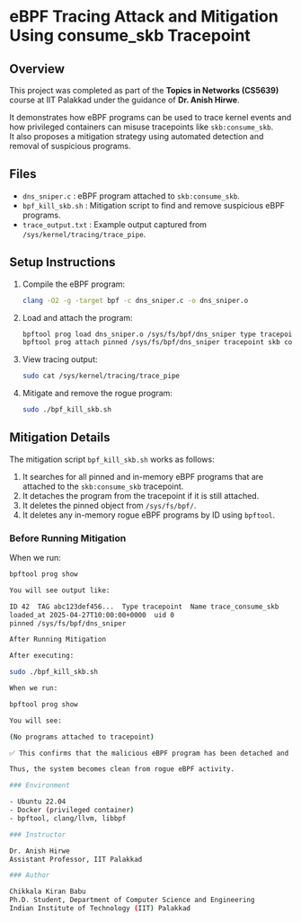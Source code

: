 # eBPF Tracing Attack and Mitigation Using consume_skb Tracepoint
## Overview
This project was completed as part of the **Topics in Networks (CS5639)** course at IIT Palakkad under the guidance of **Dr. Anish Hirwe**.

It demonstrates how eBPF programs can be used to trace kernel events and how privileged containers can misuse tracepoints like `skb:consume_skb`.  
It also proposes a mitigation strategy using automated detection and removal of suspicious programs.


## Files

- `dns_sniper.c` : eBPF program attached to `skb:consume_skb`.
- `bpf_kill_skb.sh` : Mitigation script to find and remove suspicious eBPF programs.
- `trace_output.txt` : Example output captured from `/sys/kernel/tracing/trace_pipe`.

## Setup Instructions

1. Compile the eBPF program:

    ```bash
    clang -O2 -g -target bpf -c dns_sniper.c -o dns_sniper.o
    ```

2. Load and attach the program:

    ```bash
    bpftool prog load dns_sniper.o /sys/fs/bpf/dns_sniper type tracepoint
    bpftool prog attach pinned /sys/fs/bpf/dns_sniper tracepoint skb consume_skb
    ```

3. View tracing output:

    ```bash
    sudo cat /sys/kernel/tracing/trace_pipe
    ```

4. Mitigate and remove the rogue program:

    ```bash
    sudo ./bpf_kill_skb.sh
    ```
## Mitigation Details

The mitigation script `bpf_kill_skb.sh` works as follows:

1. It searches for all pinned and in-memory eBPF programs that are attached to the `skb:consume_skb` tracepoint.
2. It detaches the program from the tracepoint if it is still attached.
3. It deletes the pinned object from `/sys/fs/bpf/`.
4. It deletes any in-memory rogue eBPF programs by ID using `bpftool`.

### Before Running Mitigation

When we run:

```bash
bpftool prog show

You will see output like:

ID 42  TAG abc123def456...  Type tracepoint  Name trace_consume_skb
loaded_at 2025-04-27T10:00:00+0000  uid 0
pinned /sys/fs/bpf/dns_sniper

After Running Mitigation

After executing:

sudo ./bpf_kill_skb.sh

When we run:

bpftool prog show

You will see:

(No programs attached to tracepoint)

✅ This confirms that the malicious eBPF program has been detached and removed from the kernel.

Thus, the system becomes clean from rogue eBPF activity.

### Environment

- Ubuntu 22.04
- Docker (privileged container)
- bpftool, clang/llvm, libbpf

### Instructor

Dr. Anish Hirwe  
Assistant Professor, IIT Palakkad

### Author

Chikkala Kiran Babu  
Ph.D. Student, Department of Computer Science and Engineering  
Indian Institute of Technology (IIT) Palakkad
